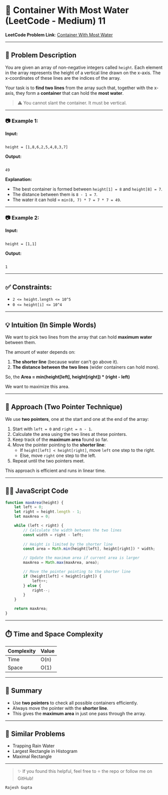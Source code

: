 
# 🧊 Container With Most Water (LeetCode - Medium) 11

**LeetCode Problem Link**: [Container With Most Water](https://leetcode.com/problems/container-with-most-water/)

---

## 🧠 Problem Description

You are given an array of non-negative integers called `height`. Each element in the array represents the height of a vertical line drawn on the x-axis. The x-coordinates of these lines are the indices of the array.

Your task is to **find two lines** from the array such that, together with the x-axis, they form a **container** that can hold the **most water**.

> ⚠️ You cannot slant the container. It must be vertical.

---

### 📷 Example 1:

**Input:**
```

height = [1,8,6,2,5,4,8,3,7]

```

**Output:**
```

49

```

**Explanation:**

- The best container is formed between `height[1] = 8` and `height[8] = 7`.
- The distance between them is `8 - 1 = 7`.
- The water it can hold = `min(8, 7) * 7 = 7 * 7 = 49`.

---

### 📷 Example 2:

**Input:**
```

height = [1,1]

```

**Output:**
```

1

````

---

## ✅ Constraints:

- `2 <= height.length <= 10^5`
- `0 <= height[i] <= 10^4`

---

## 💡 Intuition (In Simple Words)

We want to pick two lines from the array that can hold **maximum water** between them.

The amount of water depends on:
1. **The shorter line** (because water can't go above it).
2. **The distance between the two lines** (wider containers can hold more).

So, the **Area = min(height[left], height[right]) * (right - left)**

We want to maximize this area.

---

## 🏁 Approach (Two Pointer Technique)

We use **two pointers**, one at the start and one at the end of the array:

1. Start with `left = 0` and `right = n - 1`.
2. Calculate the area using the two lines at these pointers.
3. Keep track of the  **maximum area** found so far.
4. Move the pointer pointing to the **shorter line**:
   - If `height[left] < height[right]`, move `left` one step to the right.
   - Else, move `right` one step to the left.
5. Repeat until the two pointers meet.

This approach is efficient and runs in linear time.

---

## 🧑‍💻 JavaScript Code

```javascript
function maxArea(height) {
    let left = 0;
    let right = height.length - 1;
    let maxArea = 0;

    while (left < right) {
        // Calculate the width between the two lines
        const width = right - left;
        
        // Height is limited by the shorter line
        const area = Math.min(height[left], height[right]) * width;

        // Update the maximum area if current area is larger
        maxArea = Math.max(maxArea, area);

        // Move the pointer pointing to the shorter line
        if (height[left] < height[right]) {
            left++;
        } else {
            right--;
        }
    }

    return maxArea;
}
````

---

## ⏱️ Time and Space Complexity

| Complexity | Value |
| ---------- | ----- |
| Time       | O(n)  |
| Space      | O(1)  |

---

## 📌 Summary

* Use **two pointers** to check all possible containers efficiently.
* Always move the pointer with the  **shorter line**.
* This gives the **maximum area** in just one pass through the array.

---

## 📎 Similar Problems

* Trapping Rain Water
* Largest Rectangle in Histogram
* Maximal Rectangle

---

> ✨ If you found this helpful, feel free to ⭐ the repo or follow me on GitHub!

```
Rajesh Gupta
```


